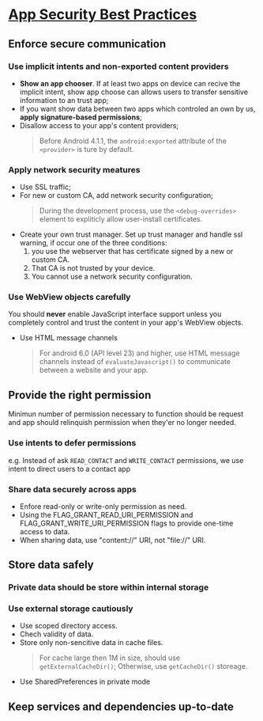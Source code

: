 # [App Security Best Practices](https://developer.android.google.cn/topic/security/best-practices#java)

## Enforce secure communication

### Use implicit intents and non-exported content providers

+ **Show an app chooser**. If at least two apps on device can recive the implicit intent, show app choose can allows users to transfer sensitive information to an trust app;
+ If you want show data between two apps which controled an own by us, **apply signature-based permissions**;
+ Disallow access to your app's content providers;
  > Before Android 4.1.1, the `android:exported` attribute of the `<provider>` is ture by default.

### Apply network security meatures

+ Use SSL traffic;
+ For new or custom CA, add network security configuration;
  > During the development process, use the `<debug-overrides>` element to expliticly allow user-install certificates.  
+ Create your own trust manager. Set up trust manager and handle ssl warning, if occur one of the three conditions:
  1. you use the webserver that has certificate signed by a new or custom CA.
  2. That CA is not trusted by your device.
  3. You cannot use a network security configuration.

### Use WebView objects carefully

You should **never** enable JavaScript interface support unless you completely control and trust the content in your app's WebView objects.

+ Use HTML message channels
  > For android 6.0 (API level 23) and higher, use HTML message channels instead of `evaluateJavascript()` to communicate between a website and your app.

## Provide the right permission

Minimun number of permission necessary to function should be request and app should relinquish permission when they'er no longer needed.

### Use intents to defer permissions

e.g. Instead of ask `READ_CONTACT` and `WRITE_CONTACT` permissions, we use intent to direct users to a contact app
  
### Share data securely across apps
  
+ Enfore read-only or write-only permission as need.
+ Using the FLAG_GRANT_READ_URI_PERMISSION and FLAG_GRANT_WRITE_URI_PERMISSION flags to provide one-time access to data.
+ When sharing data, use "content://" URI, not "file://" URI.

## Store data safely

### Private data should be store within internal storage

### Use external storage cautiously

+ Use scoped directory access.
+ Chech validity of data.
+ Store only non-sencitive data in cache files.
  > For cache large then 1M in size, should use `getExternalCacheDir()`; Otherwise, use `getCacheDir()` storeage.
+ Use SharedPreferences in private mode
   
## Keep services and dependencies up-to-date
